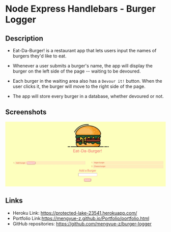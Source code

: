 # Node Express Handlebars - Burger Logger

## Description
* Eat-Da-Burger! is a restaurant app that lets users input the names of burgers they'd like to eat.

* Whenever a user submits a burger's name, the app will display the burger on the left side of the page -- waiting to be devoured.

* Each burger in the waiting area also has a `Devour it!` button. When the user clicks it, the burger will move to the right side of the page.

* The app will store every burger in a database, whether devoured or not.

## Screenshots
![App Screenshot](./public/assets/img/burger_screenshot.jpg)

## Links

* Heroku Link: https://protected-lake-23541.herokuapp.com/
* Portfolio Link:https://mengyue-z.github.io/Portfolio/portfolio.html
* GitHub repositories: https://github.com/mengyue-z/burger-logger
